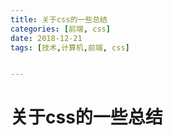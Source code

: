 ```yaml
---
title: 关于css的一些总结
categories: [前端, css]
date: 2018-12-21
tags: [技术,计算机,前端, css]


---
```


# 关于css的一些总结